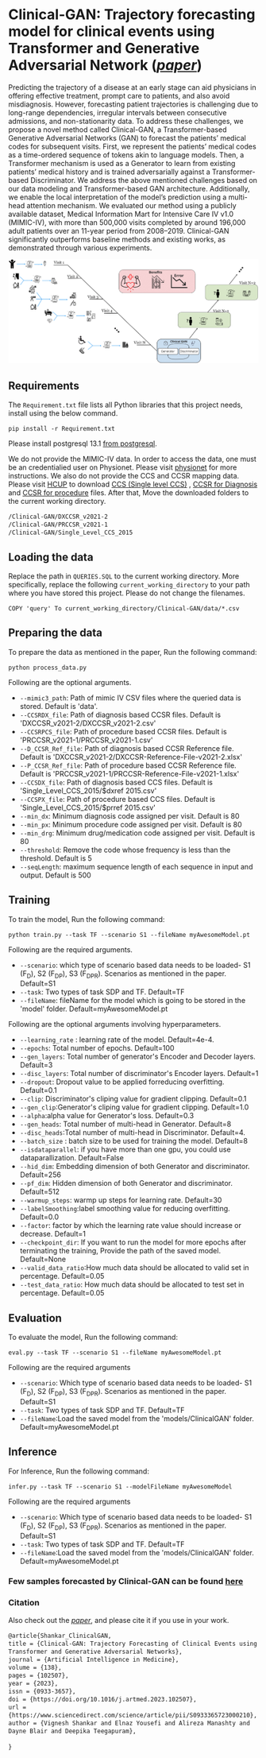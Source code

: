 # Clinical-GAN: Trajectory forecasting model for clinical events using Transformer and Generative Adversarial Network (*[paper](https://doi.org/10.1016/j.artmed.2023.102507)*)


Predicting the trajectory of a disease at an early stage can aid physicians in offering effective treatment, prompt care to patients, and also avoid misdiagnosis. However, forecasting patient trajectories is challenging due to long-range dependencies, irregular intervals between consecutive admissions, and non-stationarity data. To address these challenges, we propose a novel method called Clinical-GAN, a Transformer-based Generative Adversarial Networks (GAN) to forecast the patients’ medical codes for subsequent visits. First, we represent the patients’ medical codes as a time-ordered sequence of tokens akin to language models. Then, a Transformer mechanism is used as a Generator to learn from existing patients’ medical history and is trained adversarially against a Transformer-based Discriminator. We address the above mentioned challenges based on our data modeling and Transformer-based GAN architecture. Additionally, we enable the local interpretation of the model’s prediction using a multi-head attention mechanism. We evaluated our method using a publicly available dataset, Medical Information Mart for Intensive Care IV v1.0 (MIMIC-IV), with more than 500,000 visits completed by around 196,000 adult patients over an 11-year period from 2008–2019. Clinical-GAN significantly outperforms baseline methods and existing works, as demonstrated through various experiments.

![alt text](PullFigure_1-1.png)

## Requirements

The `Requirement.txt` file  lists all Python libraries that this project needs, install using the below command.

```
pip install -r Requirement.txt
```
Please install postgresql 13.1 [from postgresql](https://www.postgresql.org/download/). 

We do not provide the MIMIC-IV data. In order to access the data, one must be an credentialied user on Physionet. Please visit  [physionet](https://mimic.mit.edu/docs/gettingstarted/) for more instructions.
We also do not provide the CCS and CCSR mapping data. Please visit [HCUP](https://www.hcup-us.ahrq.gov/) to download [CCS (Single level CCS)](https://www.hcup-us.ahrq.gov/toolssoftware/ccs/ccs.jsp) , [CCSR for Diagnosis](https://www.hcup-us.ahrq.gov/toolssoftware/ccsr/dxccsr.jsp)  and [CCSR for procedure](https://www.hcup-us.ahrq.gov/toolssoftware/ccsr/prccsr.jsp) files. After that, Move the downloaded folders to the current working directory.
```
/Clinical-GAN/DXCCSR_v2021-2
/Clinical-GAN/PRCCSR_v2021-1
/Clinical-GAN/Single_Level_CCS_2015
```


## Loading the data

Replace the path in  `QUERIES.SQL` to the current working directory. More specifically, replace the following `current_working_directory` to your path where you have stored this project.
Please do not change the filenames.

```
COPY 'query' To current_working_directory/Clinical-GAN/data/*.csv
```

## Preparing the data

To prepare the data as mentioned in the paper, Run the following command:

```
python process_data.py
```
Following are the optional arguments.

- `--mimic3_path`: Path of mimic IV CSV files where the queried data is stored. Default is 'data'.
- `--CCSRDX_file`: Path of diagnosis based CCSR files. Default is 'DXCCSR_v2021-2/DXCCSR_v2021-2.csv'
- `--CCSRPCS_file`: Path of procedure based CCSR files. Default is 'PRCCSR_v2021-1/PRCCSR_v2021-1.csv'
- `--D_CCSR_Ref_file`: Path of diagnosis based CCSR Reference file. Default is 'DXCCSR_v2021-2/DXCCSR-Reference-File-v2021-2.xlsx'
- `--P_CCSR_Ref_file`: Path of procedure based CCSR Reference file. Default is 'PRCCSR_v2021-1/PRCCSR-Reference-File-v2021-1.xlsx'
- `--CCSDX_file`: Path of diagnosis based CCS files. Default is 'Single_Level_CCS_2015/$dxref 2015.csv'
- `--CCSPX_file`: Path of procedure based CCS files. Default is 'Single_Level_CCS_2015/$prref 2015.csv'
- `--min_dx`: Minimum diagnosis code assigned per visit. Default is 80
- `--min_px`: Minimum procedure code assigned per visit. Default is 80
- `--min_drg`: Minimum drug/medication code assigned per visit. Default is 80
- `--threshold`: Remove the code whose frequency  is less than the threshold. Default is 5
- `--seqLength`: maximum sequence length of each sequence in input and output. Default is 500

## Training

To train the model, Run the following command:

```
python train.py --task TF --scenario S1 --fileName myAwesomeModel.pt
```
Following are the required arguments.
- `--scenario`: which type of scenario based data needs to be loaded- S1 (F<sub>D</sub>), S2 (F<sub>DP</sub>), S3 (F<sub>DPR</sub>). Scenarios as mentioned in the paper. Default=S1
- `--task`: Two types of task SDP and TF. Default=TF
- `--fileName`: fileName for the model which is going to be stored in the 'model' folder. Default=myAwesomeModel.pt

Following are the optional arguments involving hyperparameters.
- `--learning_rate` : learning rate of the model. Default=4e-4.
- `--epochs`: Total number of epochs. Default=100
- `--gen_layers`: Total number of generator's Encoder and Decoder layers. Default=3
- `--disc_layers`: Total number of discriminator's Encoder layers. Default=1
- `--dropout`: Dropout value to be applied forreducing overfitting. Default=0.1
- `--clip`: Discriminator's cliping value for gradient clipping. Default=0.1
- `--gen_clip`:Generator's cliping value for gradient clipping. Default=1.0
- `--alpha`:alpha value for Generator's loss. Default=0.3
- `--gen_heads`: Total number of multi-head in Generator. Default=8
- `--disc_heads`:Total number of multi-head in Discriminator. Default=4.
- `--batch_size` : batch size to be used for training the model. Default=8
- `--isdataparallel`: if you have more than one gpu, you could use dataparallization. Default=False
- `--hid_dim`: Embedding dimension of both Generator and discriminator. Default=256
- `--pf_dim`: Hidden dimension of both Generator and discriminator. Default=512
- `--warmup_steps`: warmp up steps for learning rate. Default=30
- `--labelSmoothing`:label smoothing value for reducing overfitting. Default=0.0
- `--factor`: factor by which the learning rate value should increase or decrease. Default=1
- `--checkpoint_dir`: If you want to run the model for more epochs after terminating the training, Provide the path of the saved model. Default=None
- `--valid_data_ratio`:How much data should be allocated to valid set in percentage. Default=0.05
- `--test_data_ratio`: How much data should be allocated to test set in percentage. Default=0.05

## Evaluation

To evaluate the model, Run the following command:

```
eval.py --task TF --scenario S1 --fileName myAwesomeModel.pt
```
Following are the required arguments

- `--scenario`: Which type of scenario based data needs to be loaded- S1 (F<sub>D</sub>), S2 (F<sub>DP</sub>), S3 (F<sub>DPR</sub>). Scenarios as mentioned in the paper. Default=S1
- `--task`: Two types of task SDP and TF. Default=TF
- `--fileName`:Load the saved model from the 'models/ClinicalGAN' folder. Default=myAwesomeModel.pt

## Inference

For Inference, Run the following command:

```
infer.py --task TF --scenario S1 --modelFileName myAwesomeModel
```
Following are the required arguments

- `--scenario`: Which type of scenario based data needs to be loaded- S1 (F<sub>D</sub>), S2 (F<sub>DP</sub>), S3 (F<sub>DPR</sub>). Scenarios as mentioned in the paper. Default=S1
- `--task`: Two types of task SDP and TF. Default=TF
- `--fileName`:Load the saved model from the 'models/ClinicalGAN' folder. Default=myAwesomeModel.pt

### Few samples forecasted by Clinical-GAN can be found [here](Examples.md)


### Citation

Also check out the *[paper](https://doi.org/10.1016/j.artmed.2023.102507)*, and please cite it if you use in your work.

```
@article{Shankar_ClinicalGAN,
title = {Clinical-GAN: Trajectory Forecasting of Clinical Events using Transformer and Generative Adversarial Networks},
journal = {Artificial Intelligence in Medicine},
volume = {138},
pages = {102507},
year = {2023},
issn = {0933-3657},
doi = {https://doi.org/10.1016/j.artmed.2023.102507},
url = {https://www.sciencedirect.com/science/article/pii/S0933365723000210},
author = {Vignesh Shankar and Elnaz Yousefi and Alireza Manashty and Dayne Blair and Deepika Teegapuram},

}
```

